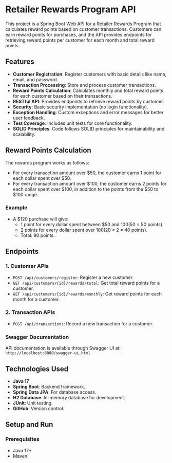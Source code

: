 # Retailer Rewards Program API

This project is a Spring Boot Web API for a Retailer Rewards Program that calculates reward points based on customer transactions. Customers can earn reward points for purchases, and the API provides endpoints for retrieving reward points per customer for each month and total reward points.

## Features

- **Customer Registration**: Register customers with basic details like name, email, and password.
- **Transaction Processing**: Store and process customer transactions.
- **Reward Points Calculation**: Calculates monthly and total reward points for each customer based on their transactions.
- **RESTful API**: Provides endpoints to retrieve reward points by customer.
- **Security**: Basic security implementation (no login functionality).
- **Exception Handling**: Custom exceptions and error messages for better user feedback.
- **Test Coverage**: Includes unit tests for core functionality.
- **SOLID Principles**: Code follows SOLID principles for maintainability and scalability.

## Reward Points Calculation

The rewards program works as follows:
- For every transaction amount over $50, the customer earns 1 point for each dollar spent over $50.
- For every transaction amount over $100, the customer earns 2 points for each dollar spent over $100, in addition to the points from the $50 to $100 range.

### Example
- A $120 purchase will give:
  - 1 point for every dollar spent between $50 and $100 ($50 = 50 points).
  - 2 points for every dollar spent over $100 ($20 * 2 = 40 points).
  - Total: 90 points.

## Endpoints

### 1. **Customer APIs**
- `POST /api/customers/register`: Register a new customer.
- `GET /api/customers/{id}/rewards/total`: Get total reward points for a customer.
- `GET /api/customers/{id}/rewards/monthly`: Get reward points for each month for a customer.

### 2. **Transaction APIs**
- `POST /api/transactions`: Record a new transaction for a customer.

### Swagger Documentation

API documentation is available through Swagger UI at:  
`http://localhost:8080/swagger-ui.html`

## Technologies Used

- **Java 17**
- **Spring Boot**: Backend framework.
- **Spring Data JPA**: For database access.
- **H2 Database**: In-memory database for development.
- **JUnit**: Unit testing.
- **GitHub**: Version control.

## Setup and Run

### Prerequisites

- Java 17+
- Maven

